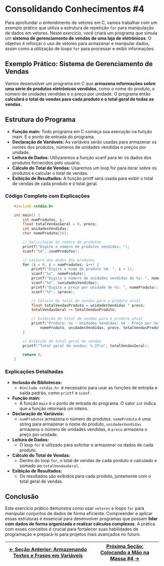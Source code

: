 # Consolidando Conhecimentos #4

Para aprofundar o entendimento de vetores em C, vamos trabalhar com um exemplo prático que utiliza a estrutura de repetição `for` para manipulação de dados em vetores. Neste exercício, você criará um programa que simula um **sistema de gerenciamento de vendas de uma loja de eletrônicos**. O objetivo é reforçar o uso de vetores para armazenar e manipular dados, assim como a utilização de loops `for` para processar e exibir informações.

## Exemplo Prático: Sistema de Gerenciamento de Vendas

Vamos desenvolver um programa em C que **armazena informações sobre uma série de produtos eletrônicos vendidos**, como o nome do produto, o número de unidades vendidas e o preço por unidade. O programa então **calculará o total de vendas para cada produto e o total geral de todas as vendas**.

## Estrutura do Programa

-   **Função main:** Todo programa em C começa sua execução na função main. É o ponto de entrada do programa.
-   **Declaração de Variáveis:** As variáveis serão usadas para armazenar os nomes dos produtos, números de unidades vendidas e preços por unidade.
-   **Leitura de Dados:** Utilizaremos a função scanf para ler os dados dos produtos fornecidos pelo usuário.
-   **Cálculo do Total de Vendas:** Usaremos um loop for para iterar sobre os produtos e calcular o total de vendas.
-   **Exibição de Resultados:** A função printf será usada para exibir o total de vendas de cada produto e o total geral.

### Código Completo com Explicações

```c
    #include <stdio.h>

    int main() {
        int numProdutos, i;
        float totalVendasGeral = 0, preco;
        int unidadesVendidas;
        char nomeProduto[50];

        // Solicitação do número de produtos
        printf("Digite o número de produtos vendidos: ");
        scanf("%d", &numProdutos);

        // Leitura dos dados dos produtos
        for (i = 0; i < numProdutos; i++) {
            printf("Digite o nome do produto %d: ", i + 1);
            scanf("%s", nomeProduto);
            printf("Digite o número de unidades vendidas de %s: ", nomeProduto);
            scanf("%d", &unidadesVendidas);
            printf("Digite o preço por unidade de %s: ", nomeProduto);
            scanf("%f", &preco);

            // Cálculo do total de vendas para o produto atual
            float totalVendasProduto = unidadesVendidas * preco;
            totalVendasGeral += totalVendasProduto;

            // Exibição do total de vendas para o produto atual
            printf("Produto: %s - Unidades Vendidas: %d - Preço por Unidade: %.2f - Total de Vendas: %.2f\n",
                nomeProduto, unidadesVendidas, preco, totalVendasProduto);
        }

        // Exibição do total geral de vendas
        printf("Total geral de vendas: %.2f\n", totalVendasGeral);

        return 0;
    }
```

### Explicações Detalhadas

-   **Inclusão de Bibliotecas:**
    -   `#include <stdio.h> `é necessário para usar as funções de entrada e saída padrão, como `printf` e `scanf`.
-   **Função main:**
    -   A função `main` é o ponto de entrada do programa. O valor `int` indica que a função retornará um inteiro.
-   **Declaração de Variáveis:**
    -   `numProdutos` armazena o número de produtos. `nomeProduto` é uma string para armazenar o nome do produto, `unidadesVendidas` armazena o número de unidades vendidas, e `preco` armazena o preço por unidade.
-   **Leitura de Dados:**
    -   O loop `for` é utilizado para solicitar e armazenar os dados de cada produto.
-   **Cálculo do Total de Vendas:**
    -   Dentro do loop `for`, o total de vendas de cada produto é calculado e somado ao `totalVendasGeral`.
-   **Exibição de Resultados:**
    -   Os resultados são exibidos para cada produto, juntamente com o total geral de vendas.

## Conclusão

Este exercício prático demonstra como usar `vetores` e loops `for` para manipular conjuntos de dados de forma eficiente. Compreender e aplicar essas estruturas é essencial para desenvolver programas que possam **lidar com dados de forma organizada e realizar cálculos complexos**. A prática com esses conceitos é crucial para fortalecer suas habilidades de programação e prepará-lo para projetos mais avançados no futuro.

| [← Seção Anterior: Armazenando Textos e Frases em Variáveis](https://github.com/ArturColen/Pre-AEDS1-Workshop/blob/main/materiais/06-vetores/06.03-armazenando-textos-e-frases-em-variaveis.md) | [Próxima Seção: Colocando a Mão na Massa #4 →](https://github.com/ArturColen/Pre-AEDS1-Workshop/blob/main/materiais/06-vetores/06.05-colocando-a-mao-na-massa-04.md) |
| ----------------------------------------------------------------------------------------------------------------------------------------------------------------------------------------------- | -------------------------------------------------------------------------------------------------------------------------------------------------------------------- |
